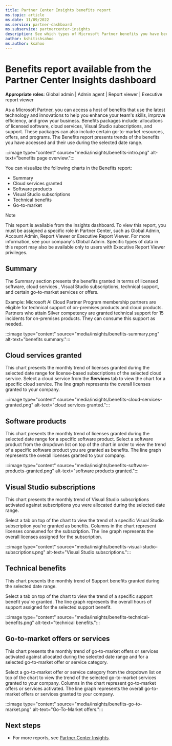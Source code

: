 ```yaml
---
title: Partner Center Insights benefits report
ms.topic: article
ms.date: 11/09/2022
ms.service: partner-dashboard
ms.subservice: partnercenter-insights
description: See which types of Microsoft Partner benefits you have been granted to help grow your business, improve efficiency, and enhance your team's skills.
author: kshitishsahoo
ms.author: ksahoo
---
```


# Benefits report available from the Partner Center Insights dashboard

**Appropriate roles**: Global admin | Admin agent | Report viewer | Executive report viewer

As a Microsoft Partner, you can access a host of benefits that use the latest technology and innovations to help you enhance your team's skills, improve efficiency, and grow your business. Benefits packages include: allocations of licensed software, cloud services, Visual Studio subscriptions, and support. These packages can also include certain go-to-market resources, offers, and programs. The Benefits report presents trends of the benefits you have accessed and their use during the selected date range.

:::image type="content" source="media/insights/benefits-intro.png" alt-text="benefits page overview.":::

You can visualize the following charts in the Benefits report:

- Summary
- Cloud services granted
- Software products
- Visual Studio subscriptions
- Technical benefits
- Go-to-market

 > [!NOTE]
 > This report is available from the Insights dashboard. To view this report, you must be assigned a specific role in Partner Center, such as Global Admin, Account Admin, Report Viewer or Executive Report Viewer. For more information, see your company's Global Admin. Specific types of data in this report may also be available only to users with Executive Report Viewer privileges.

## Summary

The Summary section presents the benefits granted in terms of licensed software, cloud services , Visual Studio subscriptions, technical support, and certain go-to-market services or offers.

Example: Microsoft AI Cloud Partner Program membership partners are eligible for technical support of on-premises products and cloud products. Partners who attain Silver competency are granted technical support for 15 incidents for on-premises products. They can consume this support as needed.

:::image type="content" source="media/insights/benefits-summary.png" alt-text="benefits summary.":::

## Cloud services granted

This chart presents the monthly trend of licenses granted during the selected date range for license-based subscriptions of the selected cloud service.
Select a cloud service from the **Services** tab to view the chart for a specific cloud service. The line graph represents the overall licenses granted to your company.

:::image type="content" source="media/insights/benefits-cloud-services-granted.png" alt-text="cloud services granted.":::

## Software products

This chart presents the monthly trend of licenses granted during the selected date range for a specific software product. Select a software product from the dropdown list on top of the chart in order to view the trend of a specific software product you are granted as benefits. The line graph represents the overall licenses granted to your company.

:::image type="content" source="media/insights/benefits-software-products-granted.png" alt-text="software products granted.":::

## Visual Studio subscriptions

This chart presents the monthly trend of Visual Studio subscriptions activated against subscriptions you were allocated during the selected date range.

Select a tab on top of the chart to view the trend of a specific Visual Studio subscription you're granted as benefits. Columns in the chart represent licenses consumed for the subscription. The line graph represents the overall licenses assigned for the subscription.

:::image type="content" source="media/insights/benefits-visual-studio-subscriptions.png" alt-text="Visual Studio subscriptions.":::

## Technical benefits

This chart presents the monthly trend of Support benefits granted during the selected date range.

Select a tab on top of the chart to view the trend of a specific support benefit you're granted. The line graph represents the overall hours of support assigned for the selected support benefit.

:::image type="content" source="media/insights/benefits-technical-benefits.png" alt-text="technical benefits.":::

## Go-to-market offers or services

This chart presents the monthly trend of go-to-market offers or services activated against allocated during the selected date range and for a selected go-to-market offer or service category.

Select a go-to-market offer or service category from the dropdown list on top of the chart to view the trend of the selected go-to-market services granted to your company. Columns in the chart represent go-to-market offers or services activated. The line graph represents the overall go-to-market offers or services granted to your company.

:::image type="content" source="media/insights/benefits-go-to-market.png" alt-text="Go-To-Market offers.":::

## Next steps

- For more reports, see [Partner Center Insights](partner-center-insights.md).
